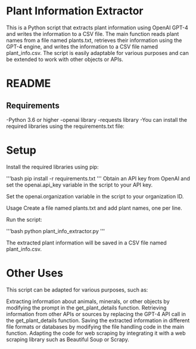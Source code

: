 # Plant Information Extractor 
This is a Python script that extracts plant information using OpenAI GPT-4 and writes the information to a CSV file. The main function reads plant names from a file named plants.txt, retrieves their information using the GPT-4 engine, and writes the information to a CSV file named plant_info.csv. The script is easily adaptable for various purposes and can be extended to work with other objects or APIs.

# README

## Requirements

-Python 3.6 or higher
-openai library
-requests library
-You can install the required libraries using the requirements.txt file:

# Setup
Install the required libraries using pip:

'''bash
pip install -r requirements.txt
'''
Obtain an API key from OpenAI and set the openai.api_key variable in the script to your API key.

Set the openai.organization variable in the script to your organization ID.

Usage
Create a file named plants.txt and add plant names, one per line.

Run the script:

'''bash
python plant_info_extractor.py
'''

The extracted plant information will be saved in a CSV file named plant_info.csv.

# Other Uses

This script can be adapted for various purposes, such as:

Extracting information about animals, minerals, or other objects by modifying the prompt in the get_plant_details function.
Retrieving information from other APIs or sources by replacing the GPT-4 API call in the get_plant_details function.
Saving the extracted information in different file formats or databases by modifying the file handling code in the main function.
Adapting the code for web scraping by integrating it with a web scraping library such as Beautiful Soup or Scrapy.
